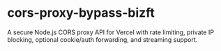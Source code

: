 # cors-proxy-bypass-bizft
A secure Node.js CORS proxy API for Vercel with rate limiting, private IP blocking, optional cookie/auth forwarding, and streaming support.
